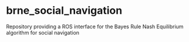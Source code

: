 # brne_social_navigation
Repository providing a ROS interface for the Bayes Rule Nash Equilibrium algorithm for social navigation

